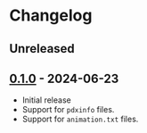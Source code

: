 # Changelog

## Unreleased

## [0.1.0] - 2024-06-23

- Initial release
- Support for `pdxinfo` files.
- Support for `animation.txt` files.

[0.1.0]: https://github.com/notpeter/playdate-zed-extension/releases/tag/v0.1.0
